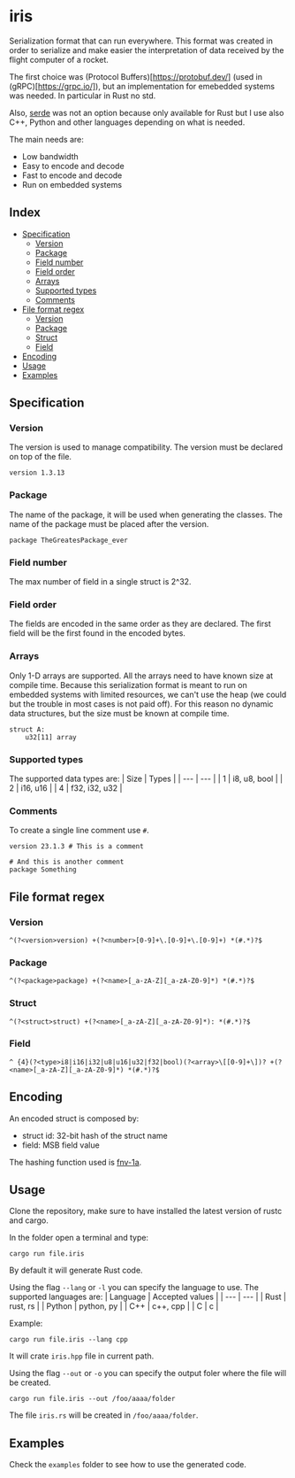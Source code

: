 # iris
Serialization format that can run everywhere.
This format was created in order to serialize and make easier the interpretation of data received by the flight computer of a rocket.

The first choice was (Protocol Buffers)[https://protobuf.dev/] (used in (gRPC)[https://grpc.io/]), but an implementation for emebedded systems was needed. In particular in Rust no std.

Also, [serde](https://github.com/serde-rs/serde) was not an option because only available for Rust but I use also C++, Python and other languages depending on what is needed.

The main needs are:
 - Low bandwidth
 - Easy to encode and decode
 - Fast to encode and decode
 - Run on embedded systems


## Index
 - [Specification](#specification)
   - [Version](#version)
   - [Package](#package)
   - [Field number](#field-number)
   - [Field order](#field-order)
   - [Arrays](#arrays)
   - [Supported types](#supported-types)
   - [Comments](#comments)
 - [File format regex](#file-format-regex)
   - [Version](#version-1)
   - [Package](#package-1)
   - [Struct](#struct)
   - [Field](#field)
 - [Encoding](#encoding)
 - [Usage](#usage)
 - [Examples](#examples)

## Specification

### Version
The version is used to manage compatibility.
The version must be declared on top of the file.
```
version 1.3.13
```

### Package
The name of the package, it will be used when generating the classes.
The name of the package must be placed after the version.
```
package TheGreatesPackage_ever
```

### Field number
The max number of field in a single struct is 2^32.

### Field order
The fields are encoded in the same order as they are declared. The first field will be the first found in the encoded bytes.

### Arrays
Only 1-D arrays are supported.
All the arrays need to have known size at compile time.
Because this serialization format is meant to run on embedded systems with limited resources, we can't use the heap (we could but the trouble in most cases is not paid off). For this reason no dynamic data structures, but the size must be known at compile time.
```
struct A:
    u32[11] array
```


### Supported types
The supported data types are:
| Size | Types |
| --- | --- |
| 1 | i8, u8, bool |
| 2 | i16, u16 |
| 4 | f32, i32, u32 |


### Comments
To create a single line comment use `#`.
```
version 23.1.3 # This is a comment

# And this is another comment
package Something
```

## File format regex
### Version
```
^(?<version>version) +(?<number>[0-9]+\.[0-9]+\.[0-9]+) *(#.*)?$
```
### Package
```
^(?<package>package) +(?<name>[_a-zA-Z][_a-zA-Z0-9]*) *(#.*)?$
```
### Struct
```
^(?<struct>struct) +(?<name>[_a-zA-Z][_a-zA-Z0-9]*): *(#.*)?$
```
### Field
```
^ {4}(?<type>i8|i16|i32|u8|u16|u32|f32|bool)(?<array>\[[0-9]+\])? +(?<name>[_a-zA-Z][_a-zA-Z0-9]*) *(#.*)?$
```


## Encoding
An encoded struct is composed by:
 - struct id: 32-bit hash of the struct name
 - field: MSB field value

The hashing function used is [fnv-1a](https://en.wikipedia.org/wiki/Fowler%E2%80%93Noll%E2%80%93Vo_hash_function#FNV-1a_hash).


## Usage
Clone the repository, make sure to have installed the latest version of rustc and cargo.

In the folder open a terminal and type:
```
cargo run file.iris
```
By default it will generate Rust code.

Using the flag `--lang` or `-l` you can specify the language to use. The supported languages are:
| Language | Accepted values |
| --- | --- |
| Rust | rust, rs |
| Python | python, py |
| C++ | c++, cpp |
| C | c |

Example:
```
cargo run file.iris --lang cpp
```
It will crate `iris.hpp` file in current path.


Using the flag `--out` or `-o` you can specify the output foler where the file will be created.
```
cargo run file.iris --out /foo/aaaa/folder
```
The file `iris.rs` will be created in `/foo/aaaa/folder`.


## Examples
Check the `examples` folder to see how to use the generated code.